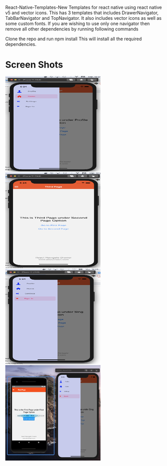 React-Native-Templates-New
Templates for react native using react native v5 and vector icons. This has 3 templates that includes DrawerNavigator, TabBarNavigator and TopNavigator. It also includes vector icons as well as some custom fonts. If you are wishing to use only one navigator then remove all other dependencies by running following commands

Clone the repo and run npm install
This will install all the required dependencies.


# Screen Shots

<img src="src/assets/images/a.png" width="300" height="300"/><img src="src/assets/images/b.png" width="300" height="300"/>
<img src="src/assets/images/c.png" width="300" height="300"/><img src="src/assets/images/d.png" width="300" height="300"/>
